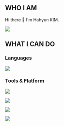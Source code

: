 ## WHO I AM

Hi there 👋 I'm Hahyun KIM.



<a href="hahyun.h.kim@gmail.com" target="_blank"><img src="https://img.shields.io/badge/hahyun.h.kim@gmail.com-EA4335?style=flat-square&logo=gmail&logoColor=FFFFFF"/></a>

<!--
**hxhkim/hxhkim** is a ✨ _special_ ✨ repository because its `README.md` (this file) appears on your GitHub profile.

Here are some ideas to get you started:

- 🔭 I’m currently working on ...
- 🌱 I’m currently learning ...
- 👯 I’m looking to collaborate on ...
- 🤔 I’m looking for help with ...
- 💬 Ask me about ...
- 📫 How to reach me: ...
- 😄 Pronouns: ...
- ⚡ Fun fact: ...
-->


## WHAT I CAN DO

### Languages
<a href="-" target="_blank"><img src="https://img.shields.io/badge/Python-3776AB?style=flat-square&logo=python&logoColor=FFFFFF"/></a>


### Tools & Flatform
<a href="-" target="_blank"><img src="https://img.shields.io/badge/SpringBoot-6DB33F?style=flat-square&logo=springboot&logoColor=FFFFFF"/></a>

<a href="-" target="_blank"><img src="https://img.shields.io/badge/Git-F05032?style=flat-square&logo=git&logoColor=FFFFFF"/></a>

<a href="-" target="_blank"><img src="https://img.shields.io/badge/TensorFlow-D00000?style=flat-square&logo=keras&logoColor=FFFFFF"/></a>

<a href="-" target="_blank"><img src="https://img.shields.io/badge/Keras-FF6F00?style=flat-square&logo=tensorflow&logoColor=FFFFFF"/></a>

















